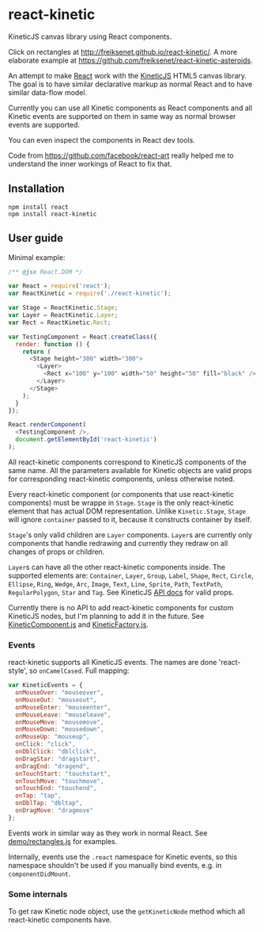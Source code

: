 react-kinetic
=============

KineticJS canvas library using React components.

Click on rectangles at http://freiksenet.github.io/react-kinetic/. A more
elaborate example at https://github.com/freiksenet/react-kinetic-asteroids.

An attempt to make [React](http://facebook.github.io/react/) work with the
[KineticJS](http://kineticjs.com/) HTML5 canvas library. The goal is to have
similar declarative markup as normal React and to have similar data-flow model.

Currently you can use all Kinetic components as React components and all Kinetic
events are supported on them in same way as normal browser events are supported.

You can even inspect the components in React dev tools.

Code from https://github.com/facebook/react-art really helped me to understand
the inner workings of React to fix that.

Installation
------------

```
npm install react
npm install react-kinetic
```

User guide
----------

Minimal example:

```js
/** @jsx React.DOM */

var React = require('react');
var ReactKinetic = require('./react-kinetic');

var Stage = ReactKinetic.Stage;
var Layer = ReactKinetic.Layer;
var Rect = ReactKinetic.Rect;

var TestingComponent = React.createClass({
  render: function () {
    return (
      <Stage height="300" width="300">
        <Layer>
          <Rect x="100" y="100" width="50" height="50" fill="black" />
        </Layer>
      </Stage>
    );
  }
});

React.renderComponent(
  <TestingComponent />,
  document.getElementById('react-kinetic')
);
```

All react-kinetic components correspond to KineticJS components of the same
name. All the parameters available for Kinetic objects are valid props for
corresponding react-kinetic components, unless otherwise noted.

Every react-kinetic component (or components that use react-kinetic components)
must be wrappe in `Stage`. `Stage` is the only react-kinetic element that has actual
DOM representation. Unlike `Kinetic.Stage`, `Stage` will ignore `container`
passed to it, because it constructs container by itself.

`Stage`'s only valid children are `Layer` components. `Layer`s are currently
only components that handle redrawing and currently they redraw on all changes
of props or children.

`Layer`s can have all the other react-kinetic components inside. The supported
elements are: `Container`, `Layer`, `Group`, `Label`, `Shape`, `Rect`, `Circle`,
`Ellipse`, `Ring`, `Wedge`, `Arc`, `Image`, `Text`, `Line`, `Sprite`, `Path`,
`TextPath`, `RegularPolygon`, `Star` and `Tag`. See KineticJS
[API docs](http://kineticjs.com/docs/index.html) for valid props.

Currently there is no API to add react-kinetic components for custom KineticJS
nodes, but I'm planning to add it in the future. See
[KineticComponent.js](src/KineticComponent.js) and
[KineticFactory.js](src/KineticComponent.js).

### Events

react-kinetic supports all KineticJS events. The names are done 'react-style',
so `onCamelCased`. Full mapping:

```js
var KineticEvents = {
  onMouseOver: "mouseover",
  onMouseOut: "mouseout",
  onMouseEnter: "mouseenter",
  onMouseLeave: "mouseleave",
  onMouseMove: "mousemove",
  onMouseDown: "mousedown",
  onMouseUp: "mouseup",
  onClick: "click",
  onDblClick: "dblclick",
  onDragStar: "dragstart",
  onDragEnd: "dragend",
  onTouchStart: "touchstart",
  onTouchMove: "touchmove",
  onTouchEnd: "touchend",
  onTap: "tap",
  onDblTap: "dbltap",
  onDragMove: "dragmove"
};
```

Events work in similar way as they work in normal React. See
[demo/rectangles.js](demo/rectangles.js) for examples.

Internally, events use the `.react` namespace for Kinetic events,
so this namespace shouldn't be used if you manually bind events,
e.g. in `componentDidMount`.

### Some internals

To get raw Kinetic node object, use the `getKineticNode` method which all
react-kinetic components have.
